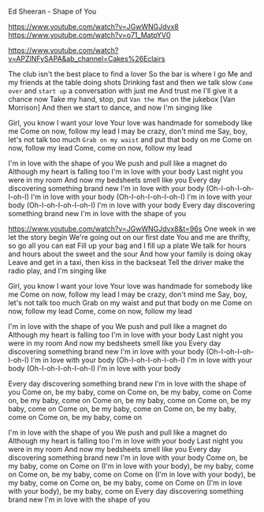 Ed Sheeran - Shape of You

https://www.youtube.com/watch?v=JGwWNGJdvx8
https://www.youtube.com/watch?v=o71_MatpYV0

https://www.youtube.com/watch?v=APZlNFySAPA&ab_channel=Cakes%26Eclairs


The club isn't the best place to find a lover
So the bar is where I go
Me and my friends at the table doing shots
Drinking fast and then we talk slow
`Come over` and `start up` a conversation with just me
And trust me I'll give it a chance now
Take my hand, stop, put `Van the Man` on the jukebox  [Van Morrison]
And then we start to dance, and now I'm singing like

Girl, you know I want your love
Your love was handmade for somebody like me
Come on now, follow my lead
I may be crazy, don't mind me
Say, boy, let's not talk too much
`Grab on my waist` and put that body on me
Come on now, follow my lead
Come, come on now, follow my lead

I'm in love with the shape of you
We push and pull like a magnet do
Although my heart is falling too
I'm in love with your body
Last night you were in my room
And now my bedsheets smell like you
Every day discovering something brand new
I'm in love with your body
(Oh-I-oh-I-oh-I-oh-I)
I'm in love with your body
(Oh-I-oh-I-oh-I-oh-I)
I'm in love with your body
(Oh-I-oh-I-oh-I-oh-I)
I'm in love with your body
Every day discovering something brand new
I'm in love with the shape of you

https://www.youtube.com/watch?v=JGwWNGJdvx8&t=96s
One week in we let the story begin
We're going out on our first date
You and me are thrifty, so go all you can eat
Fill up your bag and I fill up a plate
We talk for hours and hours about the sweet and the sour
And how your family is doing okay
Leave and get in a taxi, then kiss in the backseat
Tell the driver make the radio play, and I'm singing like

Girl, you know I want your love
Your love was handmade for somebody like me
Come on now, follow my lead
I may be crazy, don't mind me
Say, boy, let's not talk too much
Grab on my waist and put that body on me
Come on now, follow my lead
Come, come on now, follow my lead

I'm in love with the shape of you
We push and pull like a magnet do
Although my heart is falling too
I'm in love with your body
Last night you were in my room
And now my bedsheets smell like you
Every day discovering something brand new
I'm in love with your body
(Oh-I-oh-I-oh-I-oh-I)
I'm in love with your body
(Oh-I-oh-I-oh-I-oh-I)
I'm in love with your body
(Oh-I-oh-I-oh-I-oh-I)
I'm in love with your body

Every day discovering something brand new
I'm in love with the shape of you
Come on, be my baby, come on
Come on, be my baby, come on
Come on, be my baby, come on
Come on, be my baby, come on
Come on, be my baby, come on
Come on, be my baby, come on
Come on, be my baby, come on
Come on, be my baby, come on

I'm in love with the shape of you
We push and pull like a magnet do
Although my heart is falling too
I'm in love with your body
Last night you were in my room
And now my bedsheets smell like you
Every day discovering something brand new
I'm in love with your body
Come on, be my baby, come on
Come on (I'm in love with your body), be my baby, come on
Come on, be my baby, come on
Come on (I'm in love with your body), be my baby, come on
Come on, be my baby, come on
Come on (I'm in love with your body), be my baby, come on
Every day discovering something brand new
I'm in love with the shape of you

